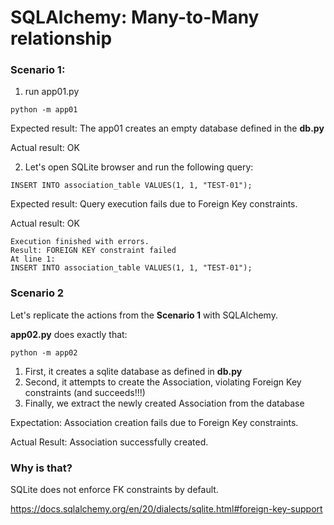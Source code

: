 # SQLAlchemy: Many-to-Many relationship

### Scenario 1:

1) run app01.py

```
python -m app01

```
Expected result: The app01 creates an empty database defined in the **db.py**

Actual result: OK

2) Let's open SQLite browser and run the following query:

```
INSERT INTO association_table VALUES(1, 1, "TEST-01");

```
Expected result: Query execution fails due to Foreign Key constraints.

Actual result: OK

```
Execution finished with errors.
Result: FOREIGN KEY constraint failed
At line 1:
INSERT INTO association_table VALUES(1, 1, "TEST-01");
```

### Scenario 2

Let's replicate the actions from the **Scenario 1** with SQLAlchemy.

**app02.py** does exactly that:

```
python -m app02

```

1) First, it creates a sqlite database as defined in **db.py**
2) Second, it attempts to create the Association, violating Foreign Key constraints (and succeeds!!!)
3) Finally, we extract the newly created Association from the database

Expectation: Association creation fails due to Foreign Key constraints.

Actual Result: Association successfully created.


### Why is that?

SQLite does not enforce FK constraints by default.

https://docs.sqlalchemy.org/en/20/dialects/sqlite.html#foreign-key-support




